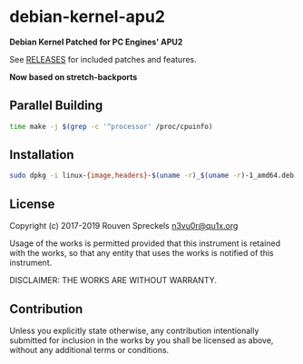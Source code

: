 # debian-kernel-apu2

**Debian Kernel Patched for PC Engines' APU2**

See [RELEASES](RELEASES.md) for included patches and features.

**Now based on stretch-backports**

## Parallel Building

```sh
time make -j $(grep -c '^processor' /proc/cpuinfo)
```

## Installation

```sh
sudo dpkg -i linux-{image,headers}-$(uname -r)_$(uname -r)-1_amd64.deb
```

## License

Copyright (c) 2017-2019 Rouven Spreckels <n3vu0r@qu1x.org>

Usage of the works is permitted provided that
this instrument is retained with the works, so that
any entity that uses the works is notified of this instrument.

DISCLAIMER: THE WORKS ARE WITHOUT WARRANTY.

## Contribution

Unless you explicitly state otherwise, any contribution intentionally submitted
for inclusion in the works by you shall be licensed as above, without any
additional terms or conditions.

